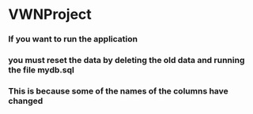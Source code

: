 # VWNProject
### If you want to run the application
### you must reset the data by deleting the old data and running the file mydb.sql
### This is because some of the names of the columns have changed